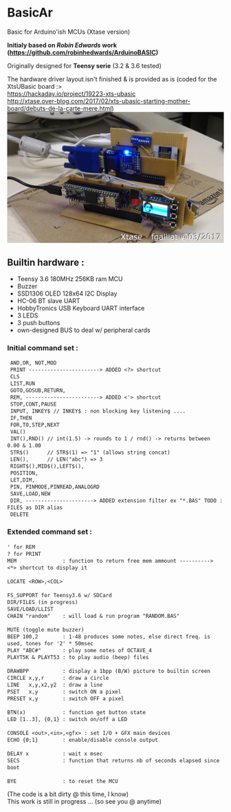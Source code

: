 # BasicAr
Basic for Arduino'ish MCUs (Xtase version)

**Initialy based on _Robin Edwards_ work (https://github.com/robinhedwards/ArduinoBASIC)**

Originally designed for **Teensy serie** (3.2 & 3.6 tested)

The hardware driver layout isn't finished & is provided as is (coded for the XtsUBasic board :><br/>
 https://hackaday.io/project/19223-xts-ubasic<br/>
 http://xtase.over-blog.com/2017/02/xts-ubasic-starting-mother-board/debuts-de-la-carte-mere.html)
![The XtsuBasic Computer boards](./docs/allBoards.jpg "The Xts-uBasic Computer...")

## Builtin hardware :
 * Teensy 3.6 180MHz 256KB ram MCU
 * Buzzer
 * SSD1306 OLED 128x64 I2C Display
 * HC-06 BT slave UART
 * HobbyTronics USB Keyboard UART interface
 * 3 LEDS
 * 3 push buttons
 * own-designed BUS to deal w/ peripheral cards


### Initial command set :
```
 AND,OR, NOT,MOD
 PRINT -----------------------> ADDED <?> shortcut
 CLS
 LIST,RUN
 GOTO,GOSUB,RETURN,
 REM, ------------------------> ADDED <'> shortcut
 STOP,CONT,PAUSE
 INPUT, INKEY$ // INKEY$ : non blocking key listening ....
 IF,THEN
 FOR,TO,STEP,NEXT
 VAL()
 INT(),RND() // int(1.5) -> rounds to 1 / rnd() -> returns between 0.00 & 1.00
 STR$()      // STR$(1) => "1" (allows string concat)
 LEN(),      // LEN("abc") => 3 
 RIGHT$(),MID$(),LEFT$(),
 POSITION, 
 LET,DIM,
 PIN, PINMODE,PINREAD,ANALOGRD
 SAVE,LOAD,NEW
 DIR, ----------------------> ADDED extension filter ex "*.BAS" TODO : FILES as DIR alias
 DELETE
```

### Extended command set :
```
' for REM
? for PRINT
MEM               : function to return free mem ammount ----------> <*> shortcut to display it
         
LOCATE <ROW>,<COL>

FS_SUPPORT for Teensy3.6 w/ SDCard
DIR/FILES (in progress)
SAVE/LOAD/LLIST
CHAIN "random"    : will load & run program "RANDOM.BAS"

MUTE (toggle mute buzzer)
BEEP 100,2        : 1-48 produces some notes, else direct freq. is used, tones for '2' * 50msec
PLAY "ABC#"       : play some notes of OCTAVE_4
PLAYT5K & PLAYT53 : to play audio (beep) files

DRAWBPP           : display a 1bpp (B/W) picture to builtin screen
CIRCLE x,y,r      : draw a circle
LINE   x,y,x2,y2  : draw a line
PSET   x,y        : switch ON a pixel
PRESET x,y        : switch OFF a pixel
         
BTN(x)            : function get button state
LED [1..3], {0,1} : switch on/off a LED

CONSOLE <out>,<in>,<gfx> : set I/O + GFX main devices
ECHO {0;1}        : enable/disable console output

DELAY x           : wait x msec
SECS              : function that returns nb of seconds elapsed since boot

BYE               : to reset the MCU
```

(The code is a bit dirty @ this time, I know)<br/>
This work is still in progress ... (so see you @ anytime)